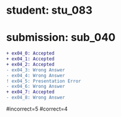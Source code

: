# student: stu_083
# submission: sub_040

```diff
+ ex04_0: Accepted
+ ex04_1: Accepted
+ ex04_2: Accepted
- ex04_3: Wrong Answer
- ex04_4: Wrong Answer
! ex04_5: Presentation Error
- ex04_6: Wrong Answer
+ ex04_7: Accepted
- ex04_8: Wrong Answer
```
#incorrect=5
#correct=4
